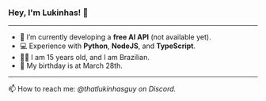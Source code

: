 ### Hey, I'm Lukinhas! 👋

***

- 🔭 I’m currently developing a **free AI API** (not available yet).
- 💻 Experience with **Python**, **NodeJS**, and **TypeScript**.
- 🙍‍♂️ I am 15 years old, and I am Brazilian.
- 🎂 My birthday is at March 28th.

***

📫 How to reach me: *@thatlukinhasguy on Discord.*
